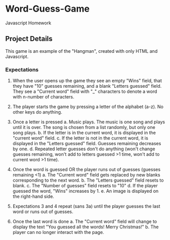 # Word-Guess-Game
Javascript Homework
## Project Details
This game is an example of the "Hangman", created with only HTML and Javascript.
### Expectations
1. When the user opens up the game they see an empty "Wins" field, that they have "10" guesses remaining, and a blank "Letters guessed" field. They see a "Current word" field with "_" characters to denote a word with n-number of characters.

2. The player starts the game by pressing a letter of the alphabet (a-z). No other keys do anything.

3. Once a letter is pressed
  a. Music plays. The music is one song and plays until it is over. The song is chosen from a list randomly, but only one song plays.
  b. If the letter is in the current word, it is displayed in the "current word" field.
  c. If the letter is not in the current word, it is displayed in the "Letters guessed" field. Guesses remaining decreases by one.
  d. Repeated letter guesses don't do anything (won't change guesses remaining, won't add to letters guessed >1 time, won't add to current word >1 time).
  
4. Once the word is guessed OR the player runs out of guesses (guesses remaining <1)
  a. The "Current word" field gets replaced by new blanks corresponding to the next word.
  b. The "Letters guessed" field resets to blank.
  c. The "Number of guesses" field resets to "10"
  d. If the player guessed the word, "Wins" increases by 1.
  e. An image is displayed on the right-hand side.
    
5. Expectations 3 and 4 repeat (sans 3a) until the player guesses the last word or runs out of guesses.

6. Once the last word is done
  a. The "Current word" field will change to display the text "You guessed all the words! Merry Christmas!"
  b. The player can no longer interact with the page.
